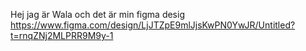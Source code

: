 Hej jag är Wala och det är min figma desig
https://www.figma.com/design/LjJTZpE9mlJjsKwPN0YwJR/Untitled?t=rnqZNj2MLPRR9M9y-1
